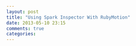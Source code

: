 ```yaml
---
layout: post
title: "Using Spark Inspector With RubyMotion"
date: 2013-05-10 23:15
comments: true
categories: 
---
```

